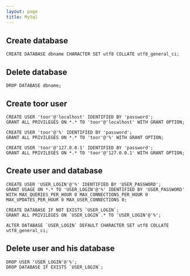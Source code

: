 ```yaml
---
layout: page
title: MySql
---
```


Create database
---------------

    CREATE DATABASE dbname CHARACTER SET utf8 COLLATE utf8_general_ci;

Delete database
---------------

    DROP DATABASE dbname;

Create toor user
----------------

    CREATE USER 'toor'@'localhost' IDENTIFIED BY 'password';
    GRANT ALL PRIVILEGES ON *.* TO 'toor'@'localhost' WITH GRANT OPTION;

    CREATE USER 'toor'@'%' IDENTIFIED BY 'password';
    GRANT ALL PRIVILEGES ON *.* TO 'toor'@'%' WITH GRANT OPTION;

    CREATE USER 'toor'@'127.0.0.1' IDENTIFIED BY 'password';
    GRANT ALL PRIVILEGES ON *.* TO 'toor'@'127.0.0.1' WITH GRANT OPTION;

Create user and database
------------------------

    CREATE USER 'USER_LOGIN'@'%' IDENTIFIED BY 'USER_PASSWORD';
    GRANT USAGE ON *.* TO 'USER_LOGIN'@'%' IDENTIFIED BY 'USER_PASSWORD' WITH MAX_QUERIES_PER_HOUR 0 MAX_CONNECTIONS_PER_HOUR 0 MAX_UPDATES_PER_HOUR 0 MAX_USER_CONNECTIONS 0;

    CREATE DATABASE IF NOT EXISTS `USER_LOGIN`;
    GRANT ALL PRIVILEGES ON `USER_LOGIN`.* TO 'USER_LOGIN'@'%';

    ALTER DATABASE `USER_LOGIN` DEFAULT CHARACTER SET utf8 COLLATE utf8_general_ci;

Delete user and his database
----------------------------

    DROP USER 'USER_LOGIN'@'%';
    DROP DATABASE IF EXISTS `USER_LOGIN`;
